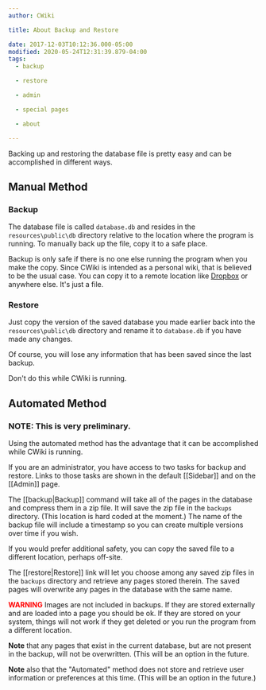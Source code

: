 ```yaml
---
author: CWiki

title: About Backup and Restore

date: 2017-12-03T10:12:36.000-05:00
modified: 2020-05-24T12:31:39.879-04:00
tags:
  - backup

  - restore

  - admin

  - special pages

  - about

---
```


Backing up and restoring the database file is pretty easy and can be accomplished in different ways.

## Manual Method ##

### Backup ###

The database file is called `database.db` and resides in the `resources\public\db` directory relative to the location where the program is running. To manually back up the file, copy it to a safe place.

Backup is only safe if there is no one else running the program when you make the copy. Since CWiki is intended as a personal wiki, that is believed to be the usual case. You can copy it to a remote location like [Dropbox](https://www.dropbox.com/) or anywhere else. It's just a file.

### Restore ###

Just copy the version of the saved database you made earlier back into the `resources\public\db` directory and rename it to `database.db` if you have made any changes.

Of course, you will lose any information that has been saved since the last backup.

Don't do this while CWiki is running.

## Automated Method ##

### NOTE: This is very preliminary. ###

Using the automated method has the advantage that it can be accomplished while CWiki is running.

If you are an administrator, you have access to two tasks for backup and restore. Links to those tasks are shown in the default [[Sidebar]] and on the [[Admin]] page. 

The [[backup|Backup]] command will take all of the pages in the database and compress them in a zip file. It will save the zip file in the `backups` directory. (This location is hard coded at the moment.) The name of the backup file will include a timestamp so you can create multiple versions over time if you wish.

If you would prefer additional safety, you can copy the saved file to a different location, perhaps off-site​.

The [[restore|Restore]] link will let you choose among any saved zip files in the `backups` directory and retrieve any pages stored therein. The saved pages will overwrite any pages in the database with the same name.

**<span style="color:red">WARNING</span>** Images are not included in backups. If they are stored externally and are loaded into a page you should be ok. If they are stored on your system, things will not work if they get deleted or you run the program from a different location.

**Note** that any pages that exist in the current database, but are not present in the backup, will not be overwritten. (This will be an option in the future.

**Note** also that the "Automated" method does not store and retrieve user information or preferences at this time. (This will be an option in the future.)